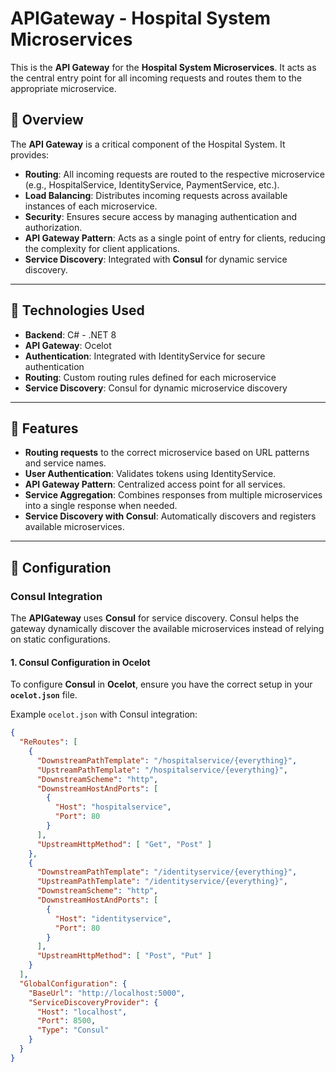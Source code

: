 # APIGateway - Hospital System Microservices

This is the **API Gateway** for the **Hospital System Microservices**. It acts as the central entry point for all incoming requests and routes them to the appropriate microservice.

## 📌 Overview

The **API Gateway** is a critical component of the Hospital System. It provides:

- **Routing**: All incoming requests are routed to the respective microservice (e.g., HospitalService, IdentityService, PaymentService, etc.).
- **Load Balancing**: Distributes incoming requests across available instances of each microservice.
- **Security**: Ensures secure access by managing authentication and authorization.
- **API Gateway Pattern**: Acts as a single point of entry for clients, reducing the complexity for client applications.
- **Service Discovery**: Integrated with **Consul** for dynamic service discovery.

---

## 🔧 Technologies Used
- **Backend**: C# - .NET 8
- **API Gateway**: Ocelot
- **Authentication**: Integrated with IdentityService for secure authentication
- **Routing**: Custom routing rules defined for each microservice
- **Service Discovery**: Consul for dynamic microservice discovery

---

## 🚀 Features
- **Routing requests** to the correct microservice based on URL patterns and service names.
- **User Authentication**: Validates tokens using IdentityService.
- **API Gateway Pattern**: Centralized access point for all services.
- **Service Aggregation**: Combines responses from multiple microservices into a single response when needed.
- **Service Discovery with Consul**: Automatically discovers and registers available microservices.

---

## 🔧 Configuration

### Consul Integration

The **APIGateway** uses **Consul** for service discovery. Consul helps the gateway dynamically discover the available microservices instead of relying on static configurations.

#### 1. **Consul Configuration in Ocelot**

To configure **Consul** in **Ocelot**, ensure you have the correct setup in your **`ocelot.json`** file.

Example `ocelot.json` with Consul integration:

```json
{
  "ReRoutes": [
    {
      "DownstreamPathTemplate": "/hospitalservice/{everything}",
      "UpstreamPathTemplate": "/hospitalservice/{everything}",
      "DownstreamScheme": "http",
      "DownstreamHostAndPorts": [
        {
          "Host": "hospitalservice",
          "Port": 80
        }
      ],
      "UpstreamHttpMethod": [ "Get", "Post" ]
    },
    {
      "DownstreamPathTemplate": "/identityservice/{everything}",
      "UpstreamPathTemplate": "/identityservice/{everything}",
      "DownstreamScheme": "http",
      "DownstreamHostAndPorts": [
        {
          "Host": "identityservice",
          "Port": 80
        }
      ],
      "UpstreamHttpMethod": [ "Post", "Put" ]
    }
  ],
  "GlobalConfiguration": {
    "BaseUrl": "http://localhost:5000",
    "ServiceDiscoveryProvider": {
      "Host": "localhost",
      "Port": 8500,
      "Type": "Consul"
    }
  }
}
